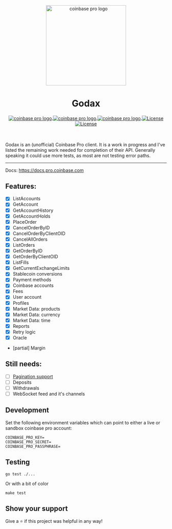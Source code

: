 <div align="center">
  <img src="coinbase_pro_logo.png" alt="coinbase pro logo" height="250" width="250" />
  <h1 align="center">Godax</h1>
  <a href="https://goreportcard.com/report/github.com/bradford-hamilton/godax">
    <img src="https://goreportcard.com/badge/github.com/bradford-hamilton/godax" alt="coinbase pro logo" align="center" />
  </a>
  <a href="https://godoc.org/github.com/bradford-hamilton/godax">
    <img src="https://godoc.org/github.com/bradford-hamilton/godax?status.svg" alt="coinbase pro logo" align="center" />
  </a>
  <a href="https://golang.org/dl">
    <img src="https://img.shields.io/badge/go-1.14.3-9cf.svg" alt="coinbase pro logo" align="center" />
  </a>
  <a href="https://codecov.io/gh/bradford-hamilton/godax">
    <img src="https://codecov.io/gh/bradford-hamilton/godax/branch/master/graph/badge.svg" alt="License" align="center">
  </a>
  <a href="https://github.com/bradford-hamilton/godax/blob/master/LICENSE">
    <img src="https://img.shields.io/badge/license-MIT-blue.svg" alt="License" align="center">
  </a>
</div>
<br />
<br />

Godax is an (unofficial) Coinbase Pro client. It is a work in progress and I've listed the remaining work needed for completion of their API. Generally speaking it could use more tests, as most are not testing error paths.
___

Docs:
https://docs.pro.coinbase.com

## Features:
- [x] ListAccounts
- [x] GetAccount
- [x] GetAccountHistory
- [x] GetAccountHolds
- [x] PlaceOrder
- [x] CancelOrderByID
- [x] CancelOrderByClientOID
- [x] CancelAllOrders
- [x] ListOrders
- [x] GetOrderByID
- [x] GetOrderByClientOID
- [x] ListFills
- [x] GetCurrentExchangeLimits
- [x] Stablecoin conversions
- [x] Payment methods
- [x] Coinbase accounts
- [x] Fees
- [x] User account
- [x] Profiles
- [x] Market Data: products
- [x] Market Data: currency
- [x] Market Data: time
- [x] Reports
- [x] Retry logic
- [x] Oracle
- [partial] Margin

## Still needs:
- [ ] [Pagination support](https://docs.pro.coinbase.com/#pagination)
- [ ] Deposits
- [ ] Withdrawals
- [ ] WebSocket feed and it's channels

## Development
Set the following environment variables which can point to either a live or sandbox coinbase pro account:
```
COINBASE_PRO_KEY=
COINBASE_PRO_SECRET=
COINBASE_PRO_PASSPHRASE=
```

## Testing
```
go test ./...
```
Or with a bit of color
```
make test
```

## Show your support

Give a ⭐ if this project was helpful in any way!